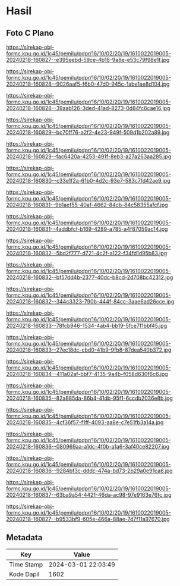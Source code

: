 # Hasil

## Foto C Plano

https://sirekap-obj-formc.kpu.go.id/1c45/pemilu/pdpr/16/10/02/20/19/1610022019005-20240218-160827--e395eebd-59ce-4b18-9a8e-e53c79f98e1f.jpg

https://sirekap-obj-formc.kpu.go.id/1c45/pemilu/pdpr/16/10/02/20/19/1610022019005-20240218-160828--9026aaf5-f6b0-47d0-945c-1abe1ae8d104.jpg

https://sirekap-obj-formc.kpu.go.id/1c45/pemilu/pdpr/16/10/02/20/19/1610022019005-20240218-160828--39aab126-3ded-41ad-8273-0d84fc6cae16.jpg

https://sirekap-obj-formc.kpu.go.id/1c45/pemilu/pdpr/16/10/02/20/19/1610022019005-20240218-160829--bc70ff76-a2f2-4e23-949f-509d1b202a89.jpg

https://sirekap-obj-formc.kpu.go.id/1c45/pemilu/pdpr/16/10/02/20/19/1610022019005-20240218-160829--fac6420a-4253-491f-8eb3-a27a263aa285.jpg

https://sirekap-obj-formc.kpu.go.id/1c45/pemilu/pdpr/16/10/02/20/19/1610022019005-20240218-160830--c33e1f2a-61b0-4d2c-93e7-583c7fd42ae9.jpg

https://sirekap-obj-formc.kpu.go.id/1c45/pemilu/pdpr/16/10/02/20/19/1610022019005-20240218-160831--9b1aef55-40af-4662-84cb-84c58355afcf.jpg

https://sirekap-obj-formc.kpu.go.id/1c45/pemilu/pdpr/16/10/02/20/19/1610022019005-20240218-160831--4addbfcf-b169-4289-a785-a4f87059ac14.jpg

https://sirekap-obj-formc.kpu.go.id/1c45/pemilu/pdpr/16/10/02/20/19/1610022019005-20240218-160832--5bd2f777-d721-4c2f-a122-f34fd1d95b83.jpg

https://sirekap-obj-formc.kpu.go.id/1c45/pemilu/pdpr/16/10/02/20/19/1610022019005-20240218-160832--bf57dd4b-2377-40dc-b8cd-2d708bc42312.jpg

https://sirekap-obj-formc.kpu.go.id/1c45/pemilu/pdpr/16/10/02/20/19/1610022019005-20240218-160832--344c3323-790b-444f-84cc-3aae6ad26cce.jpg

https://sirekap-obj-formc.kpu.go.id/1c45/pemilu/pdpr/16/10/02/20/19/1610022019005-20240218-160833--78fcb946-1534-4ab4-bb19-5fce7f1bbf45.jpg

https://sirekap-obj-formc.kpu.go.id/1c45/pemilu/pdpr/16/10/02/20/19/1610022019005-20240218-160833--27ec18dc-cbd0-41b9-9fb8-87dea540b372.jpg

https://sirekap-obj-formc.kpu.go.id/1c45/pemilu/pdpr/16/10/02/20/19/1610022019005-20240218-160834--411a02af-bbf7-4135-9a4b-f058d630f6c6.jpg

https://sirekap-obj-formc.kpu.go.id/1c45/pemilu/pdpr/16/10/02/20/19/1610022019005-20240218-160835--82a885da-86b4-41db-95f1-6ccdb2036e8b.jpg

https://sirekap-obj-formc.kpu.go.id/1c45/pemilu/pdpr/16/10/02/20/19/1610022019005-20240218-160835--4cf36f57-f1ff-4093-aa8e-c7e51fb3a14a.jpg

https://sirekap-obj-formc.kpu.go.id/1c45/pemilu/pdpr/16/10/02/20/19/1610022019005-20240218-160836--080969aa-a1dc-4f0b-a1a6-3af40ce82207.jpg

https://sirekap-obj-formc.kpu.go.id/1c45/pemilu/pdpr/16/10/02/20/19/1610022019005-20240218-160836--9284bf3c-dddc-474a-bd73-2b29a0e91ca6.jpg

https://sirekap-obj-formc.kpu.go.id/1c45/pemilu/pdpr/16/10/02/20/19/1610022019005-20240218-160837--63ba9a54-4421-46da-ac98-97e9163e76fc.jpg

https://sirekap-obj-formc.kpu.go.id/1c45/pemilu/pdpr/16/10/02/20/19/1610022019005-20240218-160827--b9533bf9-605e-466a-88ae-7d7f11a97670.jpg


## Metadata

| Key        | Value               |
| ---------- | ------------------- |
| Time Stamp | 2024-03-01 22:03:49 |
| Kode Dapil | 1602                |



